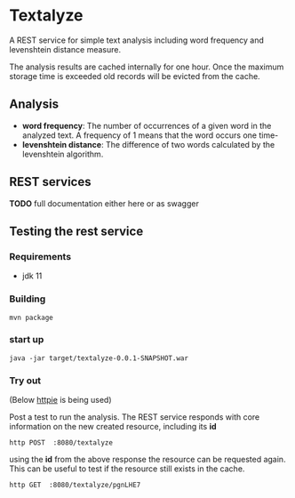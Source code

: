 # Textalyze

A REST service for simple text analysis including word frequency and levenshtein distance measure. 

The analysis results are cached internally for one hour. Once the maximum storage time is exceeded old records will be evicted from the cache. 

## Analysis

* **word frequency**: The number of occurrences of a given word in the analyzed text. A frequency of 1 means that the word occurs one time-
* **levenshtein distance**: The difference of two words calculated by the levenshtein algorithm.

## REST services

**TODO** full documentation either here or as swagger

## Testing the rest service 

### Requirements

* jdk 11

### Building 

~~~
mvn package
~~~

### start up

~~~
java -jar target/textalyze-0.0.1-SNAPSHOT.war
~~~

### Try out

(Below [httpie](https://httpie.io/) is being used)

Post a test to run the analysis. The REST service responds with core information on the new created resource, including its **id**

~~~
http POST  :8080/textalyze  
~~~

using the **id** from the above response the resource can be requested again. 
This can be useful to test if the resource still exists in the cache. 

~~~
http GET  :8080/textalyze/pgnLHE7  
~~~

